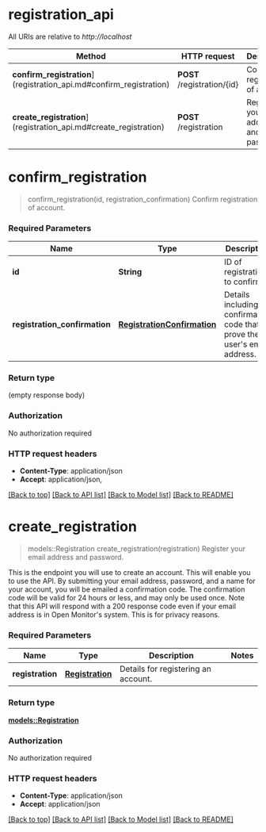 # registration_api

All URIs are relative to *http://localhost*

Method | HTTP request | Description
------------- | ------------- | -------------
**confirm_registration**](registration_api.md#confirm_registration) | **POST** /registration/{id} | Confirm registration of account.
**create_registration**](registration_api.md#create_registration) | **POST** /registration | Register your email address and password.


# **confirm_registration**
> confirm_registration(id, registration_confirmation)
Confirm registration of account.

### Required Parameters

Name | Type | Description  | Notes
------------- | ------------- | ------------- | -------------
  **id** | **String**| ID of registration to confirm. | 
  **registration_confirmation** | [**RegistrationConfirmation**](RegistrationConfirmation.md)| Details including confirmation code that prove the user's email address. | 

### Return type

 (empty response body)

### Authorization

No authorization required

### HTTP request headers

 - **Content-Type**: application/json
 - **Accept**: application/json, 

[[Back to top]](#) [[Back to API list]](../README.md#documentation-for-api-endpoints) [[Back to Model list]](../README.md#documentation-for-models) [[Back to README]](../README.md)

# **create_registration**
> models::Registration create_registration(registration)
Register your email address and password.

This is the endpoint you will use to create an account. This will enable you to use the API. By submitting your email address, password, and a name for your account, you will be emailed a confirmation code. The confirmation code will be valid for 24 hours or less, and may only be used once. Note that this API will respond with a 200 response code even if your email address is in Open Monitor's system. This is for privacy reasons.

### Required Parameters

Name | Type | Description  | Notes
------------- | ------------- | ------------- | -------------
  **registration** | [**Registration**](Registration.md)| Details for registering an account. | 

### Return type

[**models::Registration**](Registration.md)

### Authorization

No authorization required

### HTTP request headers

 - **Content-Type**: application/json
 - **Accept**: application/json

[[Back to top]](#) [[Back to API list]](../README.md#documentation-for-api-endpoints) [[Back to Model list]](../README.md#documentation-for-models) [[Back to README]](../README.md)

